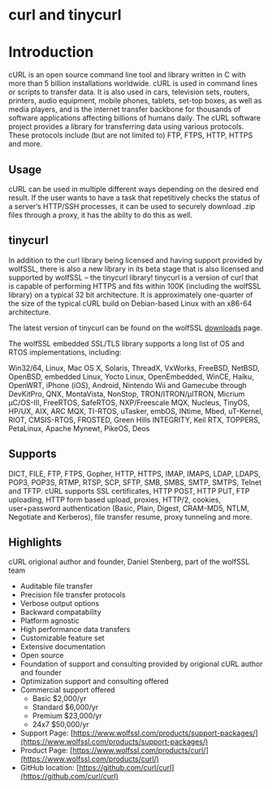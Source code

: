# curl and tinycurl

# Introduction

cURL is an open source command line tool and library written in C with more than 5 billion installations worldwide. cURL is used in command lines or scripts to transfer data. It is also used in cars, television sets, routers, printers, audio equipment, mobile phones, tablets, set-top boxes, as well as media players, and is the internet transfer backbone for thousands of software applications affecting billions of humans daily. The cURL software project provides a library for transferring data using various protocols. These protocols include \(but are not limited to\) FTP, FTPS, HTTP, HTTPS and more.


## Usage

cURL can be used in multiple different ways depending on the desired end result. If the user wants to have a task that repetitively checks the status of a server’s HTTP/SSH processes, it can be used to securely download .zip files through a proxy, it has the abilty to do this as well.

## tinycurl

In addition to the curl library being licensed and having support provided by wolfSSL, there is also a new library in its beta stage that is also licensed and supported by wolfSSL – the tinycurl library! tinycurl is a version of curl that is capable of performing HTTPS and fits within 100K \(including the wolfSSL library\) on a typical 32 bit architecture. It is approximately one-quarter of the size of the typical cURL build on Debian-based Linux with an x86-64 architecture.

The latest version of tinycurl can be found on the wolfSSL [downloads](https://github.com/ethanlooney/GitBook/tree/41502708702a6e201e7ed3caeb2e8985a4f8c2d9/wolfssl.com/downloads/README.md) page.

The wolfSSL embedded SSL/TLS library supports a long list of OS and RTOS implementations, including:

Win32/64, Linux, Mac OS X, Solaris, ThreadX, VxWorks, FreeBSD, NetBSD, OpenBSD, embedded Linux, Yocto Linux, OpenEmbedded, WinCE, Haiku, OpenWRT, iPhone \(iOS\), Android, Nintendo Wii and Gamecube through DevKitPro, QNX, MontaVista, NonStop, TRON/ITRON/µITRON, Micrium µC/OS-III, FreeRTOS, SafeRTOS, NXP/Freescale MQX, Nucleus, TinyOS, HP/UX, AIX, ARC MQX, TI-RTOS, uTasker, embOS, INtime, Mbed, uT-Kernel, RIOT, CMSIS-RTOS, FROSTED, Green Hills INTEGRITY, Keil RTX, TOPPERS, PetaLinux, Apache Mynewt, PikeOS, Deos

## Supports

DICT, FILE, FTP, FTPS, Gopher, HTTP, HTTPS, IMAP, IMAPS, LDAP, LDAPS, POP3, POP3S, RTMP, RTSP, SCP, SFTP, SMB, SMBS, SMTP, SMTPS, Telnet and TFTP. cURL supports SSL certificates, HTTP POST, HTTP PUT, FTP uploading, HTTP form based upload, proxies, HTTP/2, cookies, user+password authentication \(Basic, Plain, Digest, CRAM-MD5, NTLM, Negotiate and Kerberos\), file transfer resume, proxy tunneling and more.

## Highlights

cURL origional author and founder, Daniel Stenberg, part of the wolfSSL team

* Auditable file transfer
* Precision file transfer protocols
* Verbose output options
* Backward compatability
* Platform agnostic
* High performance data transfers
* Customizable feature set
* Extensive documentation
* Open source
* Foundation of support and consulting provided by origional cURL author and founder
* Optimization support and consulting offered
* Commercial support offered
  * Basic  $2,000/yr
  * Standard $6,000/yr
  * Premium $23,000/yr
  * 24x7 $50,000/yr 
* Support Page: [https://www.wolfssl.com/products/support-packages/](https://www.wolfssl.com/products/support-packages/)
* Product Page: [https://www.wolfssl.com/products/curl/](https://www.wolfssl.com/products/curl/)
* GitHub location: [https://github.com/curl/curl](https://github.com/curl/curl)

